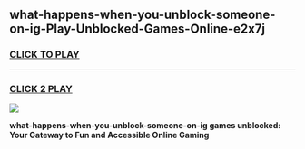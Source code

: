 
## what-happens-when-you-unblock-someone-on-ig-Play-Unblocked-Games-Online-e2x7j
<h3>
<a href="https://premium76.site?title=what-happens-when-you-unblock-someone-on-ig&ref=25A">CLICK TO PLAY</a></h3>
<hr>

<h3>
<a href="https://premium76.site?title=what-happens-when-you-unblock-someone-on-ig&ref=25A">CLICK 2 PLAY</a>
  
</h3>

<a href="https://premium76.site?title=what-happens-when-you-unblock-someone-on-ig&ref=25A"><img src="https://clearcache.store/games.png"></a>


**what-happens-when-you-unblock-someone-on-ig games unblocked: Your Gateway to Fun and Accessible Online Gaming**
